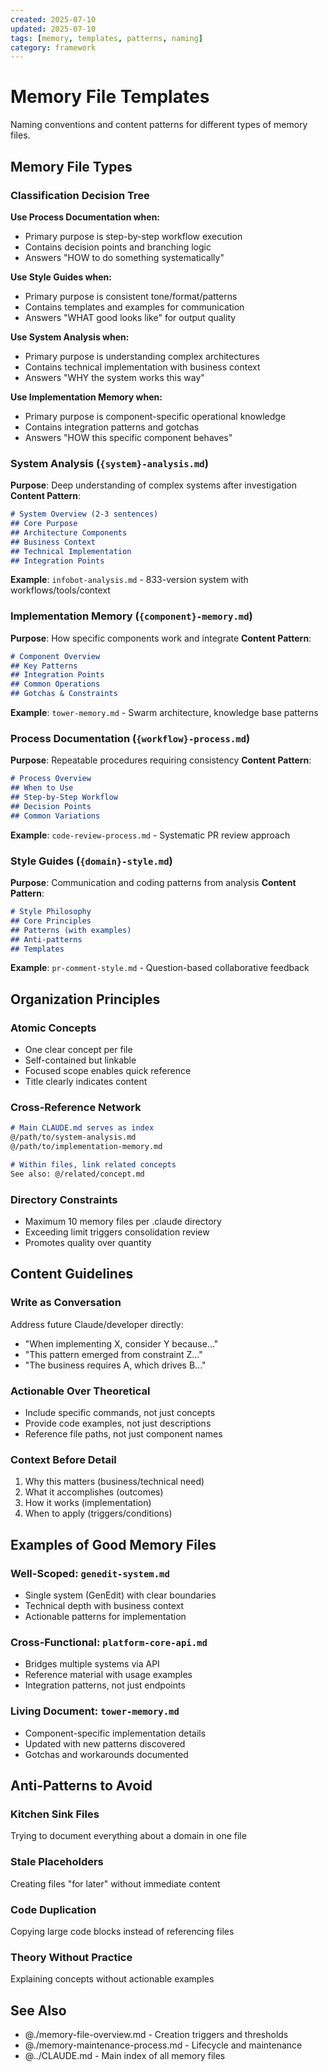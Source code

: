 ```yaml
---
created: 2025-07-10
updated: 2025-07-10
tags: [memory, templates, patterns, naming]
category: framework
---
```


# Memory File Templates

Naming conventions and content patterns for different types of memory files.

## Memory File Types

### Classification Decision Tree

**Use Process Documentation when:**

- Primary purpose is step-by-step workflow execution
- Contains decision points and branching logic
- Answers "HOW to do something systematically"

**Use Style Guides when:**

- Primary purpose is consistent tone/format/patterns
- Contains templates and examples for communication
- Answers "WHAT good looks like" for output quality

**Use System Analysis when:**

- Primary purpose is understanding complex architectures
- Contains technical implementation with business context
- Answers "WHY the system works this way"

**Use Implementation Memory when:**

- Primary purpose is component-specific operational knowledge
- Contains integration patterns and gotchas
- Answers "HOW this specific component behaves"

### **System Analysis** (`{system}-analysis.md`)

**Purpose**: Deep understanding of complex systems after investigation
**Content Pattern**:

```markdown
# System Overview (2-3 sentences)
## Core Purpose
## Architecture Components
## Business Context
## Technical Implementation
## Integration Points
```

**Example**: `infobot-analysis.md` - 833-version system with workflows/tools/context

### **Implementation Memory** (`{component}-memory.md`)

**Purpose**: How specific components work and integrate
**Content Pattern**:

```markdown
# Component Overview
## Key Patterns
## Integration Points
## Common Operations
## Gotchas & Constraints
```

**Example**: `tower-memory.md` - Swarm architecture, knowledge base patterns

### **Process Documentation** (`{workflow}-process.md`)

**Purpose**: Repeatable procedures requiring consistency
**Content Pattern**:

```markdown
# Process Overview
## When to Use
## Step-by-Step Workflow
## Decision Points
## Common Variations
```

**Example**: `code-review-process.md` - Systematic PR review approach

### **Style Guides** (`{domain}-style.md`)

**Purpose**: Communication and coding patterns from analysis
**Content Pattern**:

```markdown
# Style Philosophy
## Core Principles
## Patterns (with examples)
## Anti-patterns
## Templates
```

**Example**: `pr-comment-style.md` - Question-based collaborative feedback

## Organization Principles

### **Atomic Concepts**

- One clear concept per file
- Self-contained but linkable
- Focused scope enables quick reference
- Title clearly indicates content

### **Cross-Reference Network**

```markdown
# Main CLAUDE.md serves as index
@/path/to/system-analysis.md
@/path/to/implementation-memory.md

# Within files, link related concepts
See also: @/related/concept.md
```

### **Directory Constraints**

- Maximum 10 memory files per .claude directory
- Exceeding limit triggers consolidation review
- Promotes quality over quantity

## Content Guidelines

### **Write as Conversation**

Address future Claude/developer directly:

- "When implementing X, consider Y because..."
- "This pattern emerged from constraint Z..."
- "The business requires A, which drives B..."

### **Actionable Over Theoretical**

- Include specific commands, not just concepts
- Provide code examples, not just descriptions
- Reference file paths, not just component names

### **Context Before Detail**

1. Why this matters (business/technical need)
2. What it accomplishes (outcomes)
3. How it works (implementation)
4. When to apply (triggers/conditions)

## Examples of Good Memory Files

### **Well-Scoped**: `genedit-system.md`

- Single system (GenEdit) with clear boundaries
- Technical depth with business context
- Actionable patterns for implementation

### **Cross-Functional**: `platform-core-api.md`

- Bridges multiple systems via API
- Reference material with usage examples
- Integration patterns, not just endpoints

### **Living Document**: `tower-memory.md`

- Component-specific implementation details
- Updated with new patterns discovered
- Gotchas and workarounds documented

## Anti-Patterns to Avoid

### **Kitchen Sink Files**

Trying to document everything about a domain in one file

### **Stale Placeholders**

Creating files "for later" without immediate content

### **Code Duplication**

Copying large code blocks instead of referencing files

### **Theory Without Practice**

Explaining concepts without actionable examples

## See Also

- @./memory-file-overview.md - Creation triggers and thresholds
- @./memory-maintenance-process.md - Lifecycle and maintenance
- @../CLAUDE.md - Main index of all memory files
